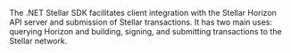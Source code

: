 The .NET Stellar SDK facilitates client integration with the Stellar Horizon API server and submission of Stellar
transactions. It has two main uses: querying Horizon and building, signing, and submitting transactions to the Stellar
network.